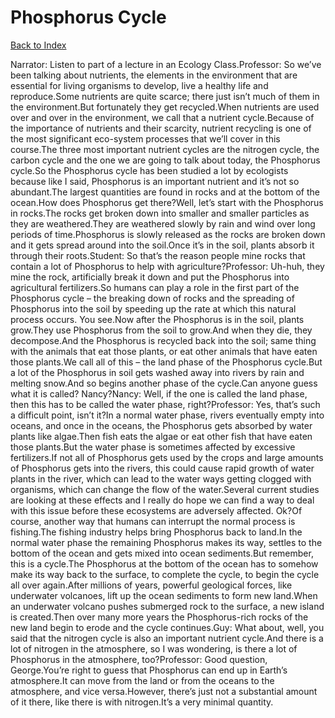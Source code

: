 # Phosphorus Cycle
[Back to Index](https://github.com/windows10010/tpoExtractor/blob/master/README.md)

Narrator: Listen to part of a lecture in an Ecology Class.Professor: So we’ve been talking about nutrients, the elements in the environment that are essential for living organisms to develop, live a healthy life and reproduce.Some nutrients are quite scarce; there just isn’t much of them in the environment.But fortunately they get recycled.When nutrients are used over and over in the environment, we call that a nutrient cycle.Because of the importance of nutrients and their scarcity, nutrient recycling is one of the most significant eco-system processes that we’ll cover in this course.The three most important nutrient cycles are the nitrogen cycle, the carbon cycle and the one we are going to talk about today, the Phosphorus cycle.So the Phosphorus cycle has been studied a lot by ecologists because like I said, Phosphorus is an important nutrient and it’s not so abundant.The largest quantities are found in rocks and at the bottom of the ocean.How does Phosphorus get there?Well, let’s start with the Phosphorus in rocks.The rocks get broken down into smaller and smaller particles as they are weathered.They are weathered slowly by rain and wind over long periods of time.Phosphorus is slowly released as the rocks are broken down and it gets spread around into the soil.Once it’s in the soil, plants absorb it through their roots.Student: So that’s the reason people mine rocks that contain a lot of Phosphorus to help with agriculture?Professor: Uh-huh, they mine the rock, artificially break it down and put the Phosphorus into agricultural fertilizers.So humans can play a role in the first part of the Phosphorus cycle – the breaking down of rocks and the spreading of Phosphorus into the soil by speeding up the rate at which this natural process occurs. You see.Now after the Phosphorus is in the soil, plants grow.They use Phosphorus from the soil to grow.And when they die, they decompose.And the Phosphorus is recycled back into the soil; same thing with the animals that eat those plants, or eat other animals that have eaten those plants.We call all of this – the land phase of the Phosphorus cycle.But a lot of the Phosphorus in soil gets washed away into rivers by rain and melting snow.And so begins another phase of the cycle.Can anyone guess what it is called? Nancy?Nancy: Well, if the one is called the land phase, then this has to be called the water phase, right?Professor: Yes, that’s such a difficult point, isn’t it?In a normal water phase, rivers eventually empty into oceans, and once in the oceans, the Phosphorus gets absorbed by water plants like algae.Then fish eats the algae or eat other fish that have eaten those plants.But the water phase is sometimes affected by excessive fertilizers.If not all of Phosphorus gets used by the crops and large amounts of Phosphorus gets into the rivers, this could cause rapid growth of water plants in the river, which can lead to the water ways getting clogged with organisms, which can change the flow of the water.Several current studies are looking at these effects and I really do hope we can find a way to deal with this issue before these ecosystems are adversely affected. Ok?Of course, another way that humans can interrupt the normal process is fishing.The fishing industry helps bring Phosphorus back to land.In the normal water phase the remaining Phosphorus makes its way, settles to the bottom of the ocean and gets mixed into ocean sediments.But remember, this is a cycle.The Phosphorus at the bottom of the ocean has to somehow make its way back to the surface, to complete the cycle, to begin the cycle all over again.After millions of years, powerful geological forces, like underwater volcanoes, lift up the ocean sediments to form new land.When an underwater volcano pushes submerged rock to the surface, a new island is created.Then over many more years the Phosphorus-rich rocks of the new land begin to erode and the cycle continues.Guy: What about, well, you said that the nitrogen cycle is also an important nutrient cycle.And there is a lot of nitrogen in the atmosphere, so I was wondering, is there a lot of Phosphorus in the atmosphere, too?Professor: Good question, George.You’re right to guess that Phosphorus can end up in Earth’s atmosphere.It can move from the land or from the oceans to the atmosphere, and vice versa.However, there’s just not a substantial amount of it there, like there is with nitrogen.It’s a very minimal quantity. 